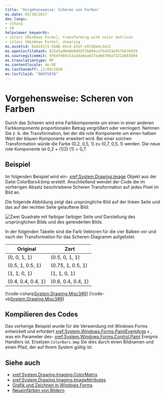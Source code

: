 ```yaml
---
title: 'Vorgehensweise: Scheren von Farben'
ms.date: 03/30/2017
dev_langs:
- csharp
- vb
helpviewer_keywords:
- colors [Windows Forms], transforming with color matrices
- colors [Windows Forms], shearing
ms.assetid: 0a424171-5b8b-45c4-afef-e9720a6c3e22
ms.openlocfilehash: 825e5a90ebb0d9df3b894ce7bd353e917b676939
ms.sourcegitcommit: 9f6df084c53a3da0ea657ed0d708a72213683084
ms.translationtype: MT
ms.contentlocale: de-DE
ms.lasthandoff: 12/09/2020
ms.locfileid: "96975876"
---
```

# <a name="how-to-shear-colors"></a>Vorgehensweise: Scheren von Farben
Durch das Scheren wird eine Farbkomponente um einen in einer anderen Farbkomponente proportionalen Betrag vergrößert oder verringert. Nehmen Sie z. b. die Transformation, bei der die rote Komponente um einen halben Wert der blauen Komponente erweitert wird. Bei einer solchen Transformation würde die Farbe (0,2, 0,5, 1) zu (0,7, 0,5, 1) werden. Die neue rote Komponente ist 0,2 + (1/2) (1) = 0,7.  
  
## <a name="example"></a>Beispiel  
 Im folgenden Beispiel wird ein- <xref:System.Drawing.Image> Objekt aus der Datei ColorBars4.bmp erstellt. Anschließend wendet der Code die im vorherigen Absatz beschriebene Scheren Transformation auf jedes Pixel im Bild an.  
  
 Die folgende Abbildung zeigt das ursprüngliche Bild auf der linken Seite und das auf der rechten Seite gelauftene Bild:
  
 ![Zwei Quadrate mit farbiger farbiger Seite und Darstellung des ursprünglichen Bilds und des gerenderten Bilds.](./media/how-to-shear-colors/original-image-sheared-image.png)  
  
 In der folgenden Tabelle sind die Farb Vektoren für die vier Balken vor und nach der Transformation für das Scheren-Diagramm aufgelistet.  
  
|Original|Zert|  
|--------------|-------------|  
|(0, 0, 1, 1)|(0.5, 0, 1, 1)|  
|(0.5, 1, 0.5, 1)|(0.75, 1, 0.5, 1)|  
|(1, 1, 0, 1)|(1, 1, 0, 1)|  
|(0.4, 0.4, 0.4, 1)|(0.6, 0.4, 0.4, 1)|  
  
 [!code-csharp[System.Drawing.Misc3#9](~/samples/snippets/csharp/VS_Snippets_Winforms/System.Drawing.Misc3/CS/Form1.cs#9)]
 [!code-vb[System.Drawing.Misc3#9](~/samples/snippets/visualbasic/VS_Snippets_Winforms/System.Drawing.Misc3/VB/Form1.vb#9)]  
  
## <a name="compiling-the-code"></a>Kompilieren des Codes  
 Das vorherige Beispiel wurde für die Verwendung mit Windows Forms entwickelt und erfordert <xref:System.Windows.Forms.PaintEventArgs> `e` , was ein Parameter des- <xref:System.Windows.Forms.Control.Paint> Ereignis Handlers ist. Ersetzen `ColorBars.bmp` Sie dies durch einen Bildnamen und einen Pfad, der auf Ihrem System gültig ist.  
  
## <a name="see-also"></a>Siehe auch

- <xref:System.Drawing.Imaging.ColorMatrix>
- <xref:System.Drawing.Imaging.ImageAttributes>
- [Grafik und Zeichnen in Windows Forms](graphics-and-drawing-in-windows-forms.md)
- [Neueinfärben von Bildern](recoloring-images.md)
